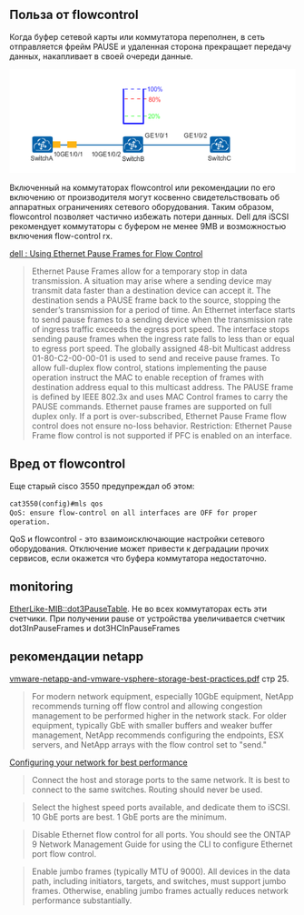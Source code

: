 ## Польза от flowcontrol
Когда буфер сетевой карты или коммутатора переполнен, в сеть отправляется фрейм PAUSE и удаленная сторона прекращает передачу данных,
накапливает в своей очереди данные.

![flow-control](/img/flow.gif)

Включенный на коммутаторах flowcontrol или рекомендации по его включению от производителя могут косвенно
свидетельствовать об аппаратных ограничениях сетевого оборудования.
Таким образом, flowcontrol позволяет частично избежать потери данных.
Dell для iSCSI рекомендует коммутаторы с буфером не менее 9MB и возможностью включения flow-control rx.

[dell : Using Ethernet Pause Frames for Flow Control ](https://www.dell.com/support/manuals/ru/ru/rubsdt1/force10-s4048-on/s4048_on_9.9.0.0_config_pub-v1/using-ethernet-pause-frames-for-flow-control?guid=guid-3f29e829-1674-4a4b-8a5a-2605b26678b9&lang=en-us)

> Ethernet Pause Frames allow for a temporary stop in data transmission. A situation may arise where a sending device may transmit data faster than a destination device can accept it. The destination sends a PAUSE frame back to the source, stopping the sender’s transmission for a period of time.
> An Ethernet interface starts to send pause frames to a sending device when the transmission rate of ingress traffic exceeds the egress port speed. The interface stops sending pause frames when the ingress rate falls to less than or equal to egress port speed.
> The globally assigned 48-bit Multicast address 01-80-C2-00-00-01 is used to send and receive pause frames. To allow full-duplex flow control, stations implementing the pause operation instruct the MAC to enable reception of frames with destination address equal to this multicast address.
> The PAUSE frame is defined by IEEE 802.3x and uses MAC Control frames to carry the PAUSE commands. Ethernet pause frames are supported on full duplex only.
> If a port is over-subscribed, Ethernet Pause Frame flow control does not ensure no-loss behavior.
> Restriction: Ethernet Pause Frame flow control is not supported if PFC is enabled on an interface.

## Вред от flowcontrol
Еще старый cisco 3550 предупреждал об этом:
```text
cat3550(config)#mls qos
QoS: ensure flow-control on all interfaces are OFF for proper operation.
```
QoS и flowcontrol - это взаимоисключающие настройки сетевого оборудования.
Отключение может привести к деградации прочих сервисов, если окажется что буфера коммутатора недостаточно.


## monitoring

[EtherLike-MIB::dot3PauseTable](http://www.circitor.fr/Mibs/Html/E/EtherLike-MIB.php#dot3PauseTable). Не во всех коммутаторах есть эти счетчики.
При получении pause от устройства увеличивается счетчик dot3InPauseFrames и dot3HCInPauseFrames

## рекомендации netapp

[vmware-netapp-and-vmware-vsphere-storage-best-practices.pdf](https://www.vmware.com/content/dam/digitalmarketing/vmware/en/pdf/partners/netapp/vmware-netapp-and-vmware-vsphere-storage-best-practices.pdf) стр 25. 

> For modern network equipment, especially 10GbE equipment, NetApp recommends turning off flow control and allowing congestion management to be performed higher in the network stack.
> For older equipment, typically GbE with smaller buffers and weaker buffer management, NetApp recommends configuring the endpoints, ESX servers, and NetApp arrays with the flow control set to "send."


[Configuring your network for best performance](https://docs.netapp.com/ontap-9/index.jsp?topic=%2Fcom.netapp.doc.exp-iscsi-esx-cpg%2FGUID-BE5FD8D6-C2E4-49F3-9040-DF1373A2E325.html)

> Connect the host and storage ports to the same network.
> It is best to connect to the same switches. Routing should never be used.

> Select the highest speed ports available, and dedicate them to iSCSI.
> 10 GbE ports are best. 1 GbE ports are the minimum.

> Disable Ethernet flow control for all ports.
> You should see the ONTAP 9 Network Management Guide for using the CLI to configure Ethernet port flow control.

> Enable jumbo frames (typically MTU of 9000).
> All devices in the data path, including initiators, targets, and switches, must support jumbo frames. Otherwise, enabling jumbo frames actually reduces network performance substantially.
